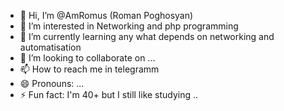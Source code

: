 - 👋 Hi, I’m @AmRomus (Roman Poghosyan)
- 👀 I’m interested in Networking and php programming
- 🌱 I’m currently learning any what depends on networking and automatisation 
- 💞️ I’m looking to collaborate on ...
- 📫 How to reach me in telegramm
- 😄 Pronouns: ...
- ⚡ Fun fact: I'm 40+ but I still like studying ..

<!---
AmRomus/AmRomus is a ✨ special ✨ repository because its `README.md` (this file) appears on your GitHub profile.
You can click the Preview link to take a look at your changes.
--->
